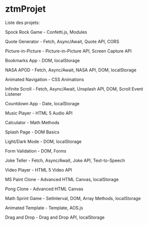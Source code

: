 # ztmProjet

Liste des projets:

Spock Rock Game - Confetti.js, Modules

Quote Generator - Fetch, Async/Await, Quote API, CORS

Picture-in-Picture - Picture-in-Picture API, Screen Capture API

Bookmarks App - DOM, localStorage

NASA APOD - Fetch, Async/Await, NASA API, DOM, localStorage

Animated Navigation - CSS Animations

Infinite Scroll - Fetch, Async/Await, Unsplash API, DOM, Scroll Event Listener

Countdown App - Date, localStorage

Music Player - HTML 5 Audio API

Calculator - Math Methods

Splash Page - DOM Basics

Light/Dark Mode - DOM, localStorage

Form Validation - DOM, Forms

Joke Teller - Fetch, Async/Await, Joke API, Text-to-Speech

Video Player - HTML 5 Video API

MS Paint Clone - Advanced HTML Canvas, localStorage

Pong Clone - Advanced HTML Canvas

Math Sprint Game - SetInterval, DOM, Array Methods, localStorage

Animated Template - Template, AOS.js

Drag and Drop - Drag and Drop API, localStorage
